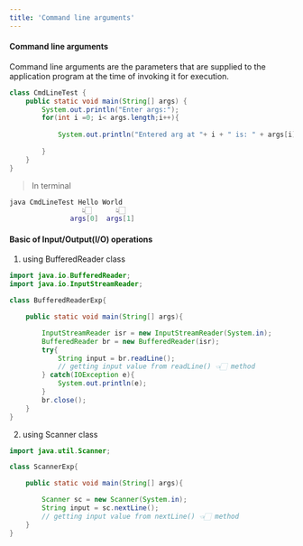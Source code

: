 ```yaml
---
title: 'Command line arguments'
---
```


#### Command line arguments

Command line arguments are the parameters that are supplied to the application program at the time of invoking it for execution.

```java
class CmdLineTest {
    public static void main(String[] args) {
        System.out.println("Enter args:");
        for(int i =0; i< args.length;i++){
            
            System.out.println("Entered arg at "+ i + " is: " + args[i]);
            
        }
    }
}
```

> In terminal

```bash
java CmdLineTest Hello World
				  👆🏻	  👆🏻
			   args[0]  args[1]
```


#### Basic of Input/Output(I/O) operations 

1. using BufferedReader class

```java
import java.io.BufferedReader;
import java.io.InputStreamReader;

class BufferedReaderExp{

	public static void main(String[] args){

		InputStreamReader isr = new InputStreamReader(System.in);
		BufferedReader br = new BufferedReader(isr);
		try{
			String input = br.readLine(); 
			// getting input value from readLine() 👈🏻 method
		} catch(IOException e){
			System.out.println(e);
		}
		br.close();
	}
}

```

2. using Scanner class

```java
import java.util.Scanner;

class ScannerExp{

	public static void main(String[] args){

		Scanner sc = new Scanner(System.in);
		String input = sc.nextLine(); 
		// getting input value from nextLine() 👈🏻 method
	}
}

```

